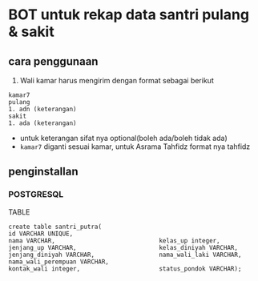 # BOT untuk rekap data santri pulang & sakit

## cara penggunaan
1. Wali kamar harus mengirim dengan format sebagai berikut
```
kamar7
pulang
1. adn (keterangan)
sakit
1. ada (keterangan)
```
- untuk keterangan sifat nya optional(boleh ada/boleh tidak ada)
- `kamar7` diganti sesuai kamar, untuk Asrama Tahfidz format nya tahfidz


## penginstallan
### POSTGRESQL
TABLE
```
create table santri_putra(
id VARCHAR UNIQUE,
nama VARCHAR,                             kelas_up integer,                         jenjang_up VARCHAR,                       kelas_diniyah VARCHAR,                    jenjang_diniyah VARCHAR,                  nama_wali_laki VARCHAR,                   nama_wali_perempuan VARCHAR,
kontak_wali integer,                      status_pondok VARCHAR);
```

